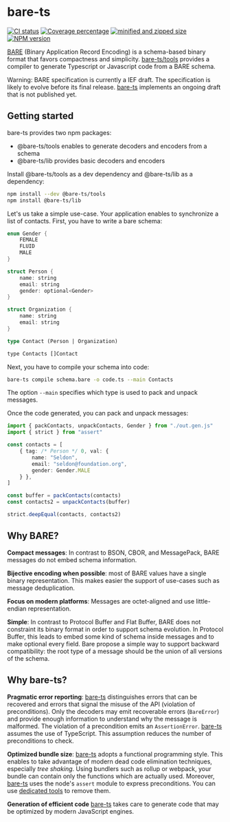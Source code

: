 # bare-ts

[![CI status][ci-img]][ci-url]
[![Coverage percentage][coveralls-img]][coveralls-url]
[![minified and zipped size][bundlephobia-img]][bundlephobia-url]
[![NPM version][npm-img]][npm-url]

[BARE][bare] (Binary Application Record Encoding) is a schema-based binary format that favors compactness and simplicity.
[bare-ts/tools](#) provides a compiler to generate Typescript or Javascript code from a BARE schema.

Warning: BARE specification is currently a IEF draft.
The specification is likely to evolve before its final release. [bare-ts](#) implements an ongoing draft that is not published yet.


## Getting started

bare-ts provides two npm packages:
- @bare-ts/tools enables to generate decoders and encoders from a schema
- @bare-ts/lib provides basic decoders and encoders

Install @bare-ts/tools as a dev dependency and @bare-ts/lib as a dependency:

```sh
npm install --dev @bare-ts/tools
npm install @bare-ts/lib
```

Let's us take a simple use-case.
Your application enables to synchronize a list of contacts.
First, you have to write a bare schema:

```rs
enum Gender {
    FEMALE
    FLUID
    MALE
}

struct Person {
    name: string
    email: string
    gender: optional<Gender>
}

struct Organization {
    name: string
    email: string
}

type Contact (Person | Organization)

type Contacts []Contact
```

Next, you have to compile your schema into code:

```sh
bare-ts compile schema.bare -o code.ts --main Contacts
```

The option `--main` specifies which type is used to pack and unpack messages.

Once the code generated, you can pack and unpack messages:

```ts
import { packContacts, unpackContacts, Gender } from "./out.gen.js"
import { strict } from "assert"

const contacts = [
    { tag: /* Person */ 0, val: {
        name: "Seldon",
        email: "seldon@foundation.org",
        gender: Gender.MALE
    } },
]

const buffer = packContacts(contacts)
const contacts2 = unpackContacts(buffer)

strict.deepEqual(contacts, contacts2)
```


## Why BARE?

**Compact messages**: In contrast to BSON, CBOR, and MessagePack, BARE messages do not embed schema information.

**Bijective encoding when possible**: most of BARE values have a single binary representation. This makes easier the support of use-cases such as message deduplication.

**Focus on modern platforms**: Messages are octet-aligned and use little-endian representation.

**Simple**: In contrast to Protocol Buffer and Flat Buffer, BARE does not constraint its binary format in order to support schema evolution.
In Protocol Buffer, this leads to embed some kind of schema inside messages and to make optional every field.
Bare propose a simple way to support backward compatibility: the root type of a message should be the union of all versions of the schema.


## Why bare-ts?

**Pragmatic error reporting**: [bare-ts](#) distinguishes errors that can be recovered and errors that signal the misuse of the API (violation of preconditions).
Only the decoders may emit recoverable errors (`BareError`) and provide enough information to understand why the message is malformed.
The violation of a precondition emits an `AssertionError`.
[bare-ts](#) assumes the use of TypeScript.
This assumption reduces the number of preconditions to check.

**Optimized bundle size**: [bare-ts](#) adopts a functional programming style.
This enables to take advantage of modern dead code elimination techniques, especially _tree shaking_.
Using bundlers such as rollup or webpack, your bundle can contain only the functions which are actually used.
Moreover, [bare-ts](#) uses the node's `assert` module to express preconditions.
You can use [dedicated tools][unassert] to remove them.

**Generation of efficient code** [bare-ts](#) takes care to generate code that may be optimized by modern JavaScript engines.

[bare]: https://baremessages.org
[bare-ts-lib]: https://github.com/bare-ts/lib
[unassert]: https://github.com/unassert-js
[ci-img]: https://img.shields.io/github/workflow/status/bare-ts/tools/CI?label=CI&style=flat-square
[ci-url]: https://github.com/bare-ts/tools/actions/workflows/ci.yml
[npm-img]: https://img.shields.io/npm/v/@bare-ts/tools.svg?style=flat-square
[npm-url]: https://www.npmjs.com/package/@bare-ts/tools
[coveralls-img]: https://img.shields.io/coveralls/github/bare-ts/tools?style=flat-square
[coveralls-url]: https://coveralls.io/github/bare-ts/tools?branch=main
[bundlephobia-img]: https://img.shields.io/bundlephobia/minzip/@bare-ts/tools?label=minzipped&style=flat-square
[bundlephobia-url]: https://bundlephobia.com/package/@bare-ts/tools